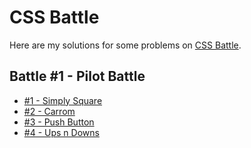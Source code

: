 # CSS Battle

Here are my solutions for some problems on [CSS Battle](https://www.cssbattle.dev).

## Battle #1 - Pilot Battle

- [#1 - Simply Square](./solutions/01%20-%20Pilot%20Battle/01_simply-square.md)
- [#2 - Carrom](./solutions/01%20-%20Pilot%20Battle/02_carrom.md)
- [#3 - Push Button](./solutions/01%20-%20Pilot%20Battle/03_push-button.md)
- [#4 - Ups n Downs](./solutions/01%20-%20Pilot%20Battle/04_ups-n-downs.md)

